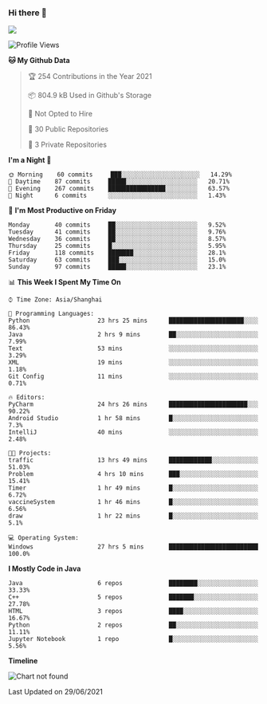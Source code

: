 ### Hi there 👋

<!--
**zhou-ning/zhou-ning** is a ✨ _special_ ✨ repository because its `README.md` (this file) appears on your GitHub profile.

Here are some ideas to get you started:

- 🔭 I’m currently working on ...
- 🌱 I’m currently learning ...
- 👯 I’m looking to collaborate on ...
- 🤔 I’m looking for help with ...
- 💬 Ask me about ...
- 📫 How to reach me: ...
- 😄 Pronouns: ...
- ⚡ Fun fact: ...
-->
![](https://github-readme-stats.vercel.app/api?username=zhou-ning)

<!--START_SECTION:waka-->
![Profile Views](http://img.shields.io/badge/Profile%20Views-2-blue)

**🐱 My Github Data** 

> 🏆 254 Contributions in the Year 2021
 > 
> 📦 804.9 kB Used in Github's Storage 
 > 
> 🚫 Not Opted to Hire
 > 
> 📜 30 Public Repositories 
 > 
> 🔑 3 Private Repositories  
 > 
**I'm a Night 🦉** 

```text
🌞 Morning    60 commits     ███░░░░░░░░░░░░░░░░░░░░░░   14.29% 
🌆 Daytime    87 commits     █████░░░░░░░░░░░░░░░░░░░░   20.71% 
🌃 Evening    267 commits    ████████████████░░░░░░░░░   63.57% 
🌙 Night      6 commits      ░░░░░░░░░░░░░░░░░░░░░░░░░   1.43%

```
📅 **I'm Most Productive on Friday** 

```text
Monday       40 commits     ██░░░░░░░░░░░░░░░░░░░░░░░   9.52% 
Tuesday      41 commits     ██░░░░░░░░░░░░░░░░░░░░░░░   9.76% 
Wednesday    36 commits     ██░░░░░░░░░░░░░░░░░░░░░░░   8.57% 
Thursday     25 commits     █░░░░░░░░░░░░░░░░░░░░░░░░   5.95% 
Friday       118 commits    ███████░░░░░░░░░░░░░░░░░░   28.1% 
Saturday     63 commits     ███░░░░░░░░░░░░░░░░░░░░░░   15.0% 
Sunday       97 commits     █████░░░░░░░░░░░░░░░░░░░░   23.1%

```


📊 **This Week I Spent My Time On** 

```text
⌚︎ Time Zone: Asia/Shanghai

💬 Programming Languages: 
Python                   23 hrs 25 mins      █████████████████████░░░░   86.43% 
Java                     2 hrs 9 mins        ██░░░░░░░░░░░░░░░░░░░░░░░   7.99% 
Text                     53 mins             ░░░░░░░░░░░░░░░░░░░░░░░░░   3.29% 
XML                      19 mins             ░░░░░░░░░░░░░░░░░░░░░░░░░   1.18% 
Git Config               11 mins             ░░░░░░░░░░░░░░░░░░░░░░░░░   0.71%

🔥 Editors: 
PyCharm                  24 hrs 26 mins      ██████████████████████░░░   90.22% 
Android Studio           1 hr 58 mins        █░░░░░░░░░░░░░░░░░░░░░░░░   7.3% 
IntelliJ                 40 mins             ░░░░░░░░░░░░░░░░░░░░░░░░░   2.48%

🐱‍💻 Projects: 
traffic                  13 hrs 49 mins      ████████████░░░░░░░░░░░░░   51.03% 
Problem                  4 hrs 10 mins       ███░░░░░░░░░░░░░░░░░░░░░░   15.41% 
Timer                    1 hr 49 mins        █░░░░░░░░░░░░░░░░░░░░░░░░   6.72% 
vaccineSystem            1 hr 46 mins        █░░░░░░░░░░░░░░░░░░░░░░░░   6.56% 
draw                     1 hr 22 mins        █░░░░░░░░░░░░░░░░░░░░░░░░   5.1%

💻 Operating System: 
Windows                  27 hrs 5 mins       █████████████████████████   100.0%

```

**I Mostly Code in Java** 

```text
Java                     6 repos             ████████░░░░░░░░░░░░░░░░░   33.33% 
C++                      5 repos             ███████░░░░░░░░░░░░░░░░░░   27.78% 
HTML                     3 repos             ████░░░░░░░░░░░░░░░░░░░░░   16.67% 
Python                   2 repos             ██░░░░░░░░░░░░░░░░░░░░░░░   11.11% 
Jupyter Notebook         1 repo              █░░░░░░░░░░░░░░░░░░░░░░░░   5.56%

```


**Timeline**

![Chart not found](https://raw.githubusercontent.com/zhou-ning/zhou-ning/main/charts/bar_graph.png) 


 Last Updated on 29/06/2021
<!--END_SECTION:waka-->
